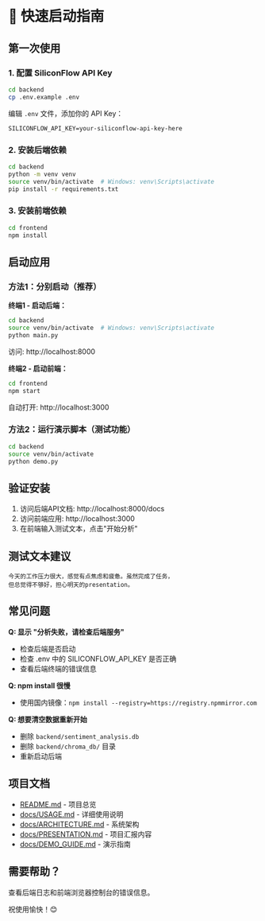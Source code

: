 # 🚀 快速启动指南

## 第一次使用

### 1. 配置 SiliconFlow API Key

```bash
cd backend
cp .env.example .env
```

编辑 `.env` 文件，添加你的 API Key：
```
SILICONFLOW_API_KEY=your-siliconflow-api-key-here
```

### 2. 安装后端依赖

```bash
cd backend
python -m venv venv
source venv/bin/activate  # Windows: venv\Scripts\activate
pip install -r requirements.txt
```

### 3. 安装前端依赖

```bash
cd frontend
npm install
```

## 启动应用

### 方法1：分别启动（推荐）

**终端1 - 启动后端：**
```bash
cd backend
source venv/bin/activate  # Windows: venv\Scripts\activate
python main.py
```
访问: http://localhost:8000

**终端2 - 启动前端：**
```bash
cd frontend
npm start
```
自动打开: http://localhost:3000

### 方法2：运行演示脚本（测试功能）

```bash
cd backend
source venv/bin/activate
python demo.py
```

## 验证安装

1. 访问后端API文档: http://localhost:8000/docs
2. 访问前端应用: http://localhost:3000
3. 在前端输入测试文本，点击"开始分析"

## 测试文本建议

```
今天的工作压力很大，感觉有点焦虑和疲惫。虽然完成了任务，
但总觉得不够好，担心明天的presentation。
```

## 常见问题

**Q: 显示 "分析失败，请检查后端服务"**
- 检查后端是否启动
- 检查 .env 中的 SILICONFLOW_API_KEY 是否正确
- 查看后端终端的错误信息

**Q: npm install 很慢**
- 使用国内镜像：`npm install --registry=https://registry.npmmirror.com`

**Q: 想要清空数据重新开始**
- 删除 `backend/sentiment_analysis.db`
- 删除 `backend/chroma_db/` 目录
- 重新启动后端

## 项目文档

- [README.md](README.md) - 项目总览
- [docs/USAGE.md](docs/USAGE.md) - 详细使用说明
- [docs/ARCHITECTURE.md](docs/ARCHITECTURE.md) - 系统架构
- [docs/PRESENTATION.md](docs/PRESENTATION.md) - 项目汇报内容
- [docs/DEMO_GUIDE.md](docs/DEMO_GUIDE.md) - 演示指南

## 需要帮助？

查看后端日志和前端浏览器控制台的错误信息。

祝使用愉快！😊
